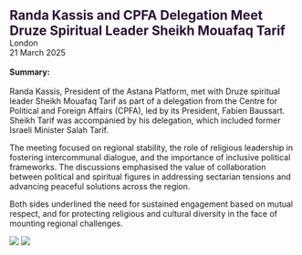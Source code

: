 <span style="font-size: 1.40625rem; font-weight: bold; color:#2c1237;">Randa Kassis and CPFA Delegation Meet Druze Spiritual Leader Sheikh Mouafaq Tarif</span></br>
London</br>
21 March 2025
</br></br>
<b>Summary:</b>
</br></br>
Randa Kassis, President of the Astana Platform, met with Druze spiritual leader Sheikh Mouafaq Tarif as part of a delegation from the Centre for Political and Foreign Affairs (CPFA), led by its President, Fabien Baussart. Sheikh Tarif was accompanied by his delegation, which included former Israeli Minister Salah Tarif.

The meeting focused on regional stability, the role of religious leadership in fostering intercommunal dialogue, and the importance of inclusive political frameworks. The discussions emphasised the value of collaboration between political and spiritual figures in addressing sectarian tensions and advancing peaceful solutions across the region.

Both sides underlined the need for sustained engagement based on mutual respect, and for protecting religious and cultural diversity in the face of mounting regional challenges.

![](1.jpg)
![](2.JPG)
<p></p>

